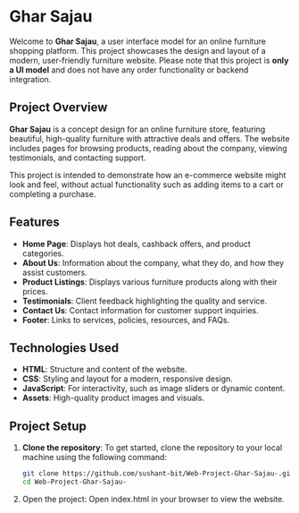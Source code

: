# Ghar Sajau

Welcome to **Ghar Sajau**, a user interface model for an online furniture shopping platform. This project showcases the design and layout of a modern, user-friendly furniture website. Please note that this project is **only a UI model** and does not have any order functionality or backend integration.

## Project Overview

**Ghar Sajau** is a concept design for an online furniture store, featuring beautiful, high-quality furniture with attractive deals and offers. The website includes pages for browsing products, reading about the company, viewing testimonials, and contacting support.

This project is intended to demonstrate how an e-commerce website might look and feel, without actual functionality such as adding items to a cart or completing a purchase.

## Features

- **Home Page**: Displays hot deals, cashback offers, and product categories.
- **About Us**: Information about the company, what they do, and how they assist customers.
- **Product Listings**: Displays various furniture products along with their prices.
- **Testimonials**: Client feedback highlighting the quality and service.
- **Contact Us**: Contact information for customer support inquiries.
- **Footer**: Links to services, policies, resources, and FAQs.

## Technologies Used

- **HTML**: Structure and content of the website.
- **CSS**: Styling and layout for a modern, responsive design.
- **JavaScript**: For interactivity, such as image sliders or dynamic content.
- **Assets**: High-quality product images and visuals.

## Project Setup

1. **Clone the repository**:
   To get started, clone the repository to your local machine using the following command:
   ```bash
   git clone https://github.com/sushant-bit/Web-Project-Ghar-Sajau-.git
   cd Web-Project-Ghar-Sajau-
   
2.  Open the project: Open index.html in your browser to view the website.

